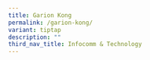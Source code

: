 ```yaml
---
title: Garion Kong
permalink: /garion-kong/
variant: tiptap
description: ""
third_nav_title: Infocomm & Technology
---
```


